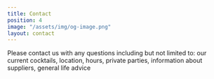```yaml
---
title: Contact
position: 4
image: "/assets/img/og-image.png"
layout: contact
---
```


Please contact us with any questions including but not limited to: our current cocktails, location, hours, private parties, information about suppliers, general life advice